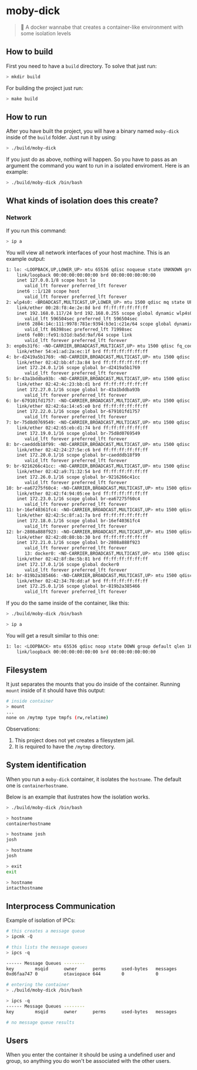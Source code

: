 # moby-dick

>:whale: A docker wannabe that creates a container-like environment with some isolation levels

## How to build

First you need to have a `build` directory. To solve that just run:

```bash
> mkdir build
```

For building the project just run:

```bash
> make build
```

## How to run

After you have built the project, you will have a binary named `moby-dick` inside of the `build` folder.
Just run it by using:

```bash
> ./build/moby-dick
```

If you just do as above, nothing will happen. So you have to pass as an argument the command you want to run in a isolated enviroment.
Here is an example:

```bash
> ./build/moby-dick /bin/bash
```

## What kinds of isolation does this create?

### Network

If you run this command:

```bash
> ip a
```

You will view all network interfaces of your host machine.
This is an example output:

```bash
1: lo: <LOOPBACK,UP,LOWER_UP> mtu 65536 qdisc noqueue state UNKNOWN group default qlen 1000
    link/loopback 00:00:00:00:00:00 brd 00:00:00:00:00:00
    inet 127.0.0.1/8 scope host lo
       valid_lft forever preferred_lft forever
    inet6 ::1/128 scope host
       valid_lft forever preferred_lft forever
2: wlp4s0: <BROADCAST,MULTICAST,UP,LOWER_UP> mtu 1500 qdisc mq state UP group default qlen 1000
    link/ether 00:28:f8:4e:2e:8d brd ff:ff:ff:ff:ff:ff
    inet 192.168.0.117/24 brd 192.168.0.255 scope global dynamic wlp4s0
       valid_lft 596504sec preferred_lft 596504sec
    inet6 2804:14c:111:9978:781e:9394:b3e1:c21e/64 scope global dynamic noprefixroute
       valid_lft 86398sec preferred_lft 71998sec
    inet6 fe80::fe91:b31d:ba5d:9af/64 scope link
       valid_lft forever preferred_lft forever
3: enp0s31f6: <NO-CARRIER,BROADCAST,MULTICAST,UP> mtu 1500 qdisc fq_codel state DOWN group default qlen 1000
    link/ether 54:e1:ad:2a:ec:1f brd ff:ff:ff:ff:ff:ff
4: br-d2419a5b1769: <NO-CARRIER,BROADCAST,MULTICAST,UP> mtu 1500 qdisc noqueue state DOWN group default
    link/ether 02:42:bb:4f:3a:84 brd ff:ff:ff:ff:ff:ff
    inet 172.24.0.1/16 scope global br-d2419a5b1769
       valid_lft forever preferred_lft forever
5: br-43a1bddba93b: <NO-CARRIER,BROADCAST,MULTICAST,UP> mtu 1500 qdisc noqueue state DOWN group default
    link/ether 02:42:4c:23:bb:d1 brd ff:ff:ff:ff:ff:ff
    inet 172.27.0.1/16 scope global br-43a1bddba93b
       valid_lft forever preferred_lft forever
6: br-679101fd1757: <NO-CARRIER,BROADCAST,MULTICAST,UP> mtu 1500 qdisc noqueue state DOWN group default
    link/ether 02:42:6a:14:e5:e0 brd ff:ff:ff:ff:ff:ff
    inet 172.22.0.1/16 scope global br-679101fd1757
       valid_lft forever preferred_lft forever
7: br-75d8d0769549: <NO-CARRIER,BROADCAST,MULTICAST,UP> mtu 1500 qdisc noqueue state DOWN group default
    link/ether 02:42:65:eb:d1:74 brd ff:ff:ff:ff:ff:ff
    inet 172.19.0.1/16 scope global br-75d8d0769549
       valid_lft forever preferred_lft forever
8: br-caedddb18f99: <NO-CARRIER,BROADCAST,MULTICAST,UP> mtu 1500 qdisc noqueue state DOWN group default
    link/ether 02:42:24:27:5e:c6 brd ff:ff:ff:ff:ff:ff
    inet 172.20.0.1/16 scope global br-caedddb18f99
       valid_lft forever preferred_lft forever
9: br-9216266c41cc: <NO-CARRIER,BROADCAST,MULTICAST,UP> mtu 1500 qdisc noqueue state DOWN group default
    link/ether 02:42:a9:71:32:54 brd ff:ff:ff:ff:ff:ff
    inet 172.26.0.1/16 scope global br-9216266c41cc
       valid_lft forever preferred_lft forever
10: br-ea67275f60c4: <NO-CARRIER,BROADCAST,MULTICAST,UP> mtu 1500 qdisc noqueue state DOWN group default
    link/ether 02:42:f4:94:05:ee brd ff:ff:ff:ff:ff:ff
    inet 172.23.0.1/16 scope global br-ea67275f60c4
       valid_lft forever preferred_lft forever
11: br-16ef40361fc4: <NO-CARRIER,BROADCAST,MULTICAST,UP> mtu 1500 qdisc noqueue state DOWN group default
    link/ether 02:42:5c:8f:a1:7a brd ff:ff:ff:ff:ff:ff
    inet 172.18.0.1/16 scope global br-16ef40361fc4
       valid_lft forever preferred_lft forever
12: br-2808a888f923: <NO-CARRIER,BROADCAST,MULTICAST,UP> mtu 1500 qdisc noqueue state DOWN group default
    link/ether 02:42:d0:80:bb:30 brd ff:ff:ff:ff:ff:ff
    inet 172.21.0.1/16 scope global br-2808a888f923
       valid_lft forever preferred_lft forever
       13: docker0: <NO-CARRIER,BROADCAST,MULTICAST,UP> mtu 1500 qdisc noqueue state DOWN group default
    link/ether 02:42:8f:8e:5b:81 brd ff:ff:ff:ff:ff:ff
    inet 172.17.0.1/16 scope global docker0
       valid_lft forever preferred_lft forever
14: br-819b2a385466: <NO-CARRIER,BROADCAST,MULTICAST,UP> mtu 1500 qdisc noqueue state DOWN group default
    link/ether 02:42:34:70:dd:af brd ff:ff:ff:ff:ff:ff
    inet 172.25.0.1/16 scope global br-819b2a385466
       valid_lft forever preferred_lft forever
```

If you do the same inside of the container, like this:

```bash
> ./build/moby-dick /bin/bash

> ip a
```

You will get a result similar to this one:

```bash
1: lo: <LOOPBACK> mtu 65536 qdisc noop state DOWN group default qlen 1000
    link/loopback 00:00:00:00:00:00 brd 00:00:00:00:00:00

```

## Filesystem

It just separates the mounts that you do inside of the container.
Running `mount` inside of it should have this output:

```bash
# inside container
> mount
...
none on /mytmp type tmpfs (rw,relatime)
```

Observations:
1. This project does not yet creates a filesystem jail.
2. It is required to have the `/mytmp` directory.


## System identification

When you run a `moby-dick` container, it isolates the `hostname`. The default one is `containerhostname`.

Below is an example that ilustrates how the isolation works.

```bash
> ./build/moby-dick /bin/bash

> hostname
containerhostname

> hostname josh
josh

> hostname
josh

> exit
exit

> hostname
intacthostname
```

## Interprocess Communication

Example of isolation of IPCs:

```bash
# this creates a message queue
> ipcmk -Q

# this lists the message queues
> ipcs -q

------ Message Queues --------
key        msqid      owner      perms      used-bytes   messages
0xd6faa747 0          otaviopace 644        0            0

# entering the container
> ./build/moby-dick /bin/bash

> ipcs -q
------ Message Queues --------
key        msqid      owner      perms      used-bytes   messages

# no message queue results
```

## Users

When you enter the container it should be using a undefined user and group, so anything you do won't be associated with the other users.
